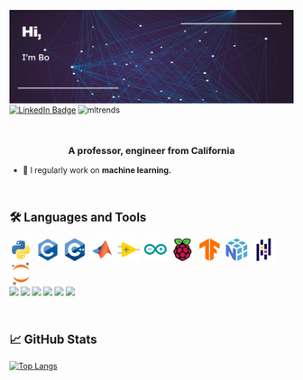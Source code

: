 [![Bo's GitHub Banner](./assets/banner.png)](https://github.com/mltrends)
[![LinkedIn Badge](https://img.shields.io/badge/LinkedIn-Profile-informational?style=flat&logo=linkedin&logoColor=white&color=0D76A8)]() 
<a id=key onclick="return func(0)"><img src="https://komarev.com/ghpvc/?username=mltrend&label=Profile%20views&color=0e75b6&style=flat" alt="mltrends" /> </a>

<br>

<h3 align="center">A professor, engineer from California</h3>

- 📝 I regularly work on **machine learning.**

<br>

## 🛠️ Languages and Tools
<a id=key onclick="return func(0)"><img src="https://github.com/devicons/devicon/blob/master/icons/python/python-original.svg" title="Python" alt="Python " width="40" height="40"/></a>&nbsp;
<a id=key onclick="return func(0)"><img src="https://github.com/devicons/devicon/blob/master/icons/c/c-original.svg" title="C" alt="C " width="40" height="40"/></a>&nbsp;
<a id=key onclick="return func(0)"><img src="https://github.com/devicons/devicon/blob/master/icons/cplusplus/cplusplus-original.svg" title="C++" alt="C++ " width="40" height="40"/></a>&nbsp;
<a id=key onclick="return func(0)"><img src="https://github.com/devicons/devicon/blob/master/icons/matlab/matlab-original.svg" title="MATLAB" alt="MATLAB" width="40" height="40"/></a>&nbsp;
<a id=key onclick="return func(0)"><img src="https://github.com/devicons/devicon/blob/master/icons/labview/labview-original.svg" title="LabView" alt="LabView " width="40" height="40"/></a>&nbsp;
<a id=key onclick="return func(0)"><img src="https://github.com/devicons/devicon/blob/master/icons/arduino/arduino-original.svg" title="Arduino" alt="Arduino " width="40" height="40"/></a>&nbsp;
<a id=key onclick="return func(0)"><img src="https://github.com/devicons/devicon/blob/master/icons/raspberrypi/raspberrypi-original.svg" title="RaspberryPi" alt="RaspberryPi " width="40" height="40"/></a>&nbsp;
<a id=key onclick="return func(0)"><img src="https://github.com/devicons/devicon/blob/master/icons/tensorflow/tensorflow-original.svg" title="TensorFlow" alt="TensorFlow " width="40" height="40"/></a>&nbsp;
<a id=key onclick="return func(0)"><img src="https://github.com/devicons/devicon/blob/master/icons/numpy/numpy-original.svg" title="NumPy" alt="NumPy " width="40" height="40"/></a>&nbsp;
<a id=key onclick="return func(0)"><img src="https://github.com/devicons/devicon/blob/master/icons/pandas/pandas-original.svg" title="Pandas" alt="Pandas " width="40" height="40"/></a>&nbsp;
<a id=key onclick="return func(0)"><img src="https://github.com/devicons/devicon/blob/master/icons/jupyter/jupyter-original.svg" title="Jupyter" alt="Jupyter " width="40" height="40"/></a>&nbsp;
<br>
<a id=key onclick="return func(0)">![](https://img.shields.io/badge/Hardware-NI_DAQ-informational?style=flat&logo=NI_DAQ&logoColor=white&color=e6ff99)</a>
<a id=key onclick="return func(0)">![](https://img.shields.io/badge/Hardware-UR_Robotic_arm-informational?style=flat&logo=UR_Robotic_arm&logoColor=white&color=e6ff99)</a>
<a id=key onclick="return func(0)">![](https://img.shields.io/badge/Software-ScikitLearn-informational?style=flat&logo=ScikitLearn&logoColor=white&color=99e6ff)</a>
<a id=key onclick="return func(0)">![](https://img.shields.io/badge/Software-Solidworks-informational?style=flat&logo=Solidworks&logoColor=white&color=99e6ff)</a>
<a id=key onclick="return func(0)">![](https://img.shields.io/badge/Software-EAGLE-informational?style=flat&logo=EAGLE&logoColor=white&color=99e6ff)</a>
<a id=key onclick="return func(0)">![](https://img.shields.io/badge/Software-Plus+1-informational?style=flat&logo=Plus+1&logoColor=white&color=99e6ff)</a>

<!--## 📝 Latest Blog Posts-->

<!-- BLOG-POST-LIST:START -->
<!-- [Bo's Blog](https://liubo.org) -->
<!-- BLOG-POST-LIST:END -->

<br>


## &#x1f4c8; GitHub Stats
[![Top Langs](https://github-readme-stats.vercel.app/api/top-langs/?username=mltrends&layout=compact&theme=vision-friendly-dark)](https://github.com/mltrends)

<br>



